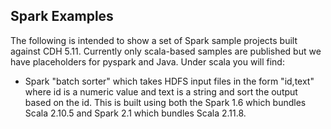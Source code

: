 ## Spark Examples

The following is intended to show a set of Spark sample projects built against CDH 5.11. Currently only scala-based samples
are published but we have placeholders for pyspark and Java. Under scala you will find:

- Spark "batch sorter" which takes HDFS input files in the form "id,text" where id is a numeric value and text is a string
and sort the output based on the id. This is built using both the Spark 1.6 which bundles Scala 2.10.5 and Spark 2.1 which
bundles Scala 2.11.8.
